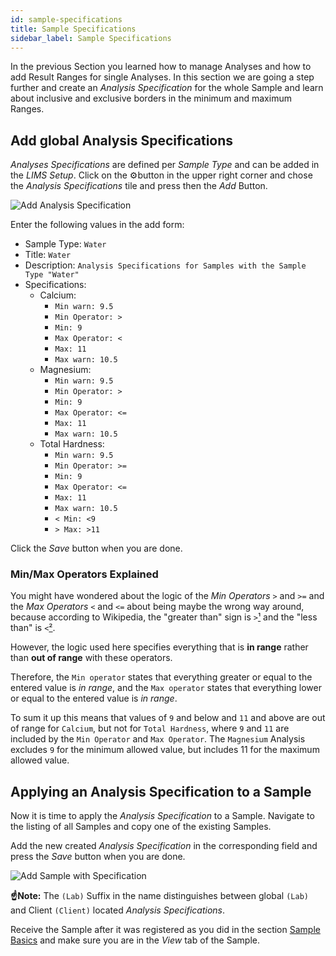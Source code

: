 ```yaml
---
id: sample-specifications
title: Sample Specifications
sidebar_label: Sample Specifications
---
```


In the previous Section you learned how to manage Analyses and how to add Result
Ranges for single Analyses. In this section we are going a step further and
create an *Analysis Specification* for the whole Sample and learn about inclusive
and exclusive borders in the minimum and maximum Ranges.


## Add global Analysis Specifications

*Analyses Specifications* are defined per *Sample Type* and can be added in the
*LIMS Setup*.
Click on the ⚙️button in the upper right corner and chose the *Analysis
Specifications* tile and press then the *Add* Button.

![Add Analysis Specification](/screenshots/add_analysis_specification_screen.png "Add Analysis Specification")

Enter the following values in the add form:

- Sample Type: `Water`
- Title: `Water`
- Description: `Analysis Specifications for Samples with the Sample Type "Water"`
- Specifications:
  - Calcium:
    - `Min warn: 9.5`
    - `Min Operator: >`
    - `Min: 9`
    - `Max Operator: <`
    - `Max: 11`
    - `Max warn: 10.5`
  - Magnesium:
    - `Min warn: 9.5`
    - `Min Operator: >`
    - `Min: 9`
    - `Max Operator: <=`
    - `Max: 11`
    - `Max warn: 10.5`
  - Total Hardness:
    - `Min warn: 9.5`
    - `Min Operator: >=`
    - `Min: 9`
    - `Max Operator: <=`
    - `Max: 11`
    - `Max warn: 10.5`
    - `< Min: <9`
    - `> Max: >11`

Click the *Save* button when you are done.


### Min/Max Operators Explained

You might have wondered about the logic of the *Min Operators* `>` and `>=` and
the *Max Operators* `<` and `<=` about being maybe the wrong way around, because
according to Wikipedia, the "greater than" sign is `>`[¹][1] and the "less than"
is `<`[²][2].

However, the logic used here specifies everything that is **in range** rather
than **out of range** with these operators.

Therefore, the `Min operator` states that everything greater or equal to the
entered value is *in range*, and the `Max operator` states that everything lower
or equal to the entered value is *in range*.

To sum it up this means that values of `9` and below and `11` and above are out of
range for `Calcium`, but not for `Total Hardness`, where `9` and `11` are included
by the `Min Operator` and `Max Operator`. The `Magnesium` Analysis excludes `9` for
the minimum allowed value, but includes 11 for the maximum allowed value.


## Applying an Analysis Specification to a Sample

Now it is time to apply the *Analysis Specification* to a Sample. Navigate to
the listing of all Samples and copy one of the existing Samples.

Add the new created *Analysis Specification* in the corresponding field and
press the *Save* button when you are done.

![Add Sample with Specification](/screenshots/add_sample_with_specification.png "Add Sample with Specification")

**☝️Note:**
The `(Lab)` Suffix in the name distinguishes between global `(Lab)` and Client
`(Client)` located *Analysis Specifications*.

Receive the Sample after it was registered as you did in the section [Sample
Basics](sample-basics#receive-the-sample) and make sure you are in the *View*
tab of the Sample.





[1]: https://en.wikipedia.org/wiki/Greater-than_sign
[2]: https://en.wikipedia.org/wiki/Less-than_sign

